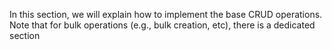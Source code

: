 In this section, we will explain how to implement the base CRUD operations.
Note that for bulk operations (e.g., bulk creation, etc), there is a dedicated section